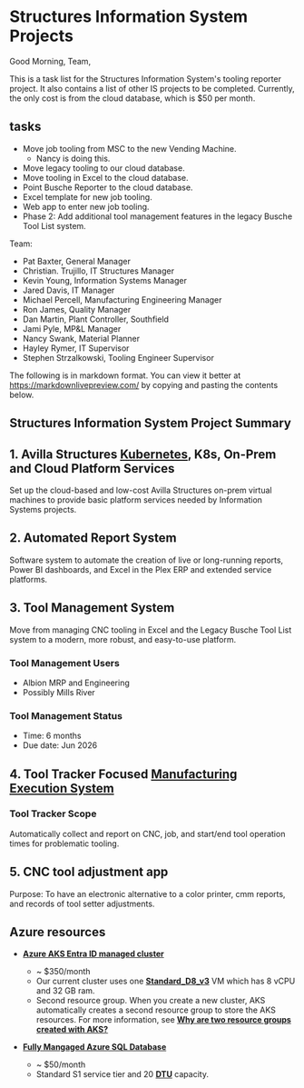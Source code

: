 # Structures Information System Projects

Good Morning, Team,

This is a task list for the Structures Information System's tooling reporter project. It also contains a list of other IS projects to be completed. Currently, the only cost is from the cloud database, which is $50 per month.

## tasks

- Move job tooling from MSC to the new Vending Machine.
  - Nancy is doing this.
- Move legacy tooling to our cloud database.
- Move tooling in Excel to the cloud database.
- Point Busche Reporter to the cloud database.
- Excel template for new job tooling.
- Web app to enter new job tooling.
- Phase 2: Add additional tool management features in the legacy Busche Tool List system.

Team:

- Pat Baxter, General Manager
- Christian. Trujillo, IT Structures Manager
- Kevin Young, Information Systems Manager
- Jared Davis, IT Manager
- Michael Percell, Manufacturing Engineering Manager
- Ron James, Quality Manager
- Dan Martin, Plant Controller, Southfield
- Jami Pyle, MP&L Manager
- Nancy Swank, Material Planner
- Hayley Rymer, IT Supervisor
- Stephen Strzalkowski, Tooling Engineer Supervisor

The following is in markdown format. You can view it better at <https://markdownlivepreview.com/> by copying and pasting the contents below.

## Structures Information System Project Summary

## 1. Avilla Structures **[Kubernetes](https://www.turing.com/blog/importance-of-kubernetes-for-devops)**, K8s, On-Prem and Cloud Platform Services

Set up the cloud-based and low-cost Avilla Structures on-prem virtual machines to provide basic platform services needed by Information Systems projects.

## 2. Automated Report System

Software system to automate the creation of live or long-running reports, Power BI dashboards, and Excel in the Plex ERP and extended service platforms.

## 3. Tool Management System

Move from managing CNC tooling in Excel and the Legacy Busche Tool List system to a modern, more robust, and easy-to-use platform.

### Tool Management Users

- Albion MRP and Engineering
- Possibly Mills River

### Tool Management Status

- Time: 6 months
- Due date: Jun 2026

## 4. Tool Tracker Focused **[Manufacturing Execution System](https://www.ibm.com/think/topics/mes-system)**

### Tool Tracker Scope

Automatically collect and report on CNC, job, and start/end tool operation times for problematic tooling.

## 5. CNC tool adjustment app

Purpose: To have an electronic alternative to a color printer, cmm reports, and records of tool setter adjustments.

## Azure resources

- **[Azure AKS Entra ID managed cluster](https://learn.microsoft.com/en-us/azure/aks/enable-authentication-microsoft-entra-id)**
  - ~ $350/month
  - Our current cluster uses one **[Standard_D8_v3](https://learn.microsoft.com/en-us/azure/virtual-machines/sizes/general-purpose/dv3-series?tabs=sizebasic)** VM which has 8 vCPU and 32 GB ram.
  - Second resource group. When you create a new cluster, AKS automatically creates a second resource group to store the AKS resources. For more information, see **[Why are two resource groups created with AKS?](https://learn.microsoft.com/en-us/azure/aks/faq#why-are-two-resource-groups-created-with-aks)**

- **[Fully Mangaged Azure SQL Database](https://learn.microsoft.com/en-us/sql/sql-server/sql-docs-navigation-guide?view=sql-server-ver16#applies-to)**
  - ~ $50/month
  - Standard S1 service tier and 20 **[DTU](https://learn.microsoft.com/en-us/azure/azure-sql/database/service-tiers-dtu?view=azuresql#database-transaction-units-dtus)** capacity.
